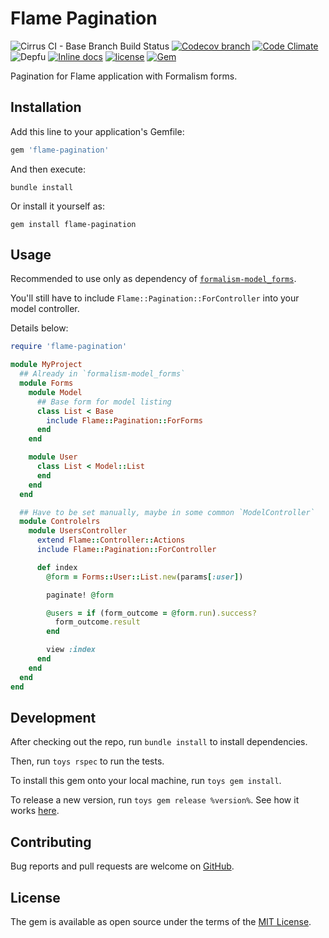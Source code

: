# Flame Pagination

![Cirrus CI - Base Branch Build Status](https://img.shields.io/cirrus/github/AlexWayfer/flame-pagination?style=flat-square)
[![Codecov branch](https://img.shields.io/codecov/c/github/AlexWayfer/flame-pagination/master.svg?style=flat-square)](https://codecov.io/gh/AlexWayfer/flame-pagination)
[![Code Climate](https://img.shields.io/codeclimate/maintainability/AlexWayfer/flame-pagination.svg?style=flat-square)](https://codeclimate.com/github/AlexWayfer/flame-pagination)
![Depfu](https://img.shields.io/depfu/AlexWayfer/flame-pagination?style=flat-square)
[![Inline docs](https://inch-ci.org/github/AlexWayfer/flame-pagination.svg?branch=master)](https://inch-ci.org/github/AlexWayfer/flame-pagination)
[![license](https://img.shields.io/github/license/AlexWayfer/flame-pagination.svg?style=flat-square)](https://github.com/AlexWayfer/flame-pagination/blob/master/LICENSE)
[![Gem](https://img.shields.io/gem/v/flame-pagination.svg?style=flat-square)](https://rubygems.org/gems/flame-pagination)

Pagination for Flame application with Formalism forms.

## Installation

Add this line to your application's Gemfile:

```ruby
gem 'flame-pagination'
```

And then execute:

```shell
bundle install
```

Or install it yourself as:

```shell
gem install flame-pagination
```

## Usage

Recommended to use only as dependency of
[`formalism-model_forms`](https://github.com/AlexWayfer/formalism-model_forms).

You'll still have to include `Flame::Pagination::ForController` into your model controller.

Details below:

```ruby
require 'flame-pagination'

module MyProject
  ## Already in `formalism-model_forms`
  module Forms
    module Model
      ## Base form for model listing
      class List < Base
        include Flame::Pagination::ForForms
      end
    end

    module User
      class List < Model::List
      end
    end
  end

  ## Have to be set manually, maybe in some common `ModelController`
  module Controlelrs
    module UsersController
      extend Flame::Controller::Actions
      include Flame::Pagination::ForController

      def index
        @form = Forms::User::List.new(params[:user])

        paginate! @form

        @users = if (form_outcome = @form.run).success?
          form_outcome.result
        end

        view :index
      end
    end
  end
end
```

## Development

After checking out the repo, run `bundle install` to install dependencies.

Then, run `toys rspec` to run the tests.

To install this gem onto your local machine, run `toys gem install`.

To release a new version, run `toys gem release %version%`.
See how it works [here](https://github.com/AlexWayfer/gem_toys#release).

## Contributing

Bug reports and pull requests are welcome on [GitHub](https://github.com/AlexWayfer/flame-pagination).

## License

The gem is available as open source under the terms of the
[MIT License](https://opensource.org/licenses/MIT).
